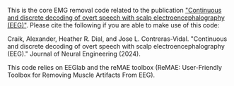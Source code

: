 This is the core EMG removal code related to the publication ["Continuous and discrete decoding of overt speech with scalp electroencephalography (EEG)"](https://iopscience.iop.org/article/10.1088/1741-2552/ad8d0a/pdf). Please cite the following if you are able to make use of this code:

Craik, Alexander, Heather R. Dial, and Jose L. Contreras-Vidal. "Continuous and discrete decoding of overt speech with scalp electroencephalography (EEG)." Journal of Neural Engineering (2024).

This code relies on EEGlab and the reMAE toolbox (ReMAE: User-Friendly Toolbox for Removing Muscle Artifacts From EEG).
